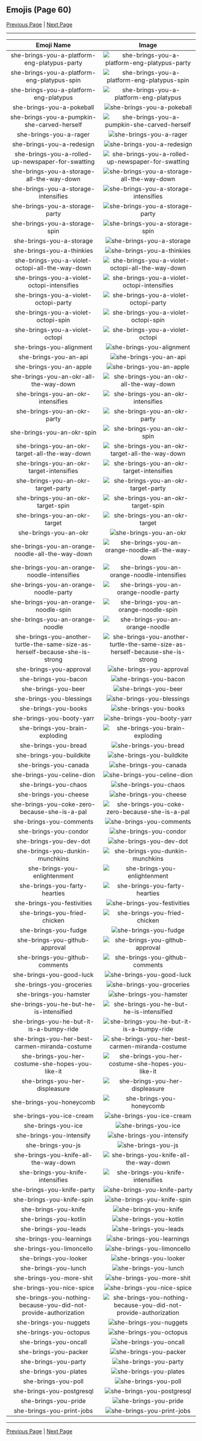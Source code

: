 
## Emojis (Page 60)

[Previous Page](/docs/hny/page-s-0059.md)
  | [Next Page](/docs/hny/page-s-0061.md)

<hr />

|Emoji Name|Image|
| :-: | :-: |
|she-brings-you-a-platform-eng-platypus-party| ![she-brings-you-a-platform-eng-platypus-party](/emojis/hny/she-brings-you-a-platform-eng-platypus-party.gif)|
|she-brings-you-a-platform-eng-platypus-spin| ![she-brings-you-a-platform-eng-platypus-spin](/emojis/hny/she-brings-you-a-platform-eng-platypus-spin.gif)|
|she-brings-you-a-platform-eng-platypus| ![she-brings-you-a-platform-eng-platypus](/emojis/hny/she-brings-you-a-platform-eng-platypus.png)|
|she-brings-you-a-pokeball| ![she-brings-you-a-pokeball](/emojis/hny/she-brings-you-a-pokeball.png)|
|she-brings-you-a-pumpkin-she-carved-herself| ![she-brings-you-a-pumpkin-she-carved-herself](/emojis/hny/she-brings-you-a-pumpkin-she-carved-herself.png)|
|she-brings-you-a-rager| ![she-brings-you-a-rager](/emojis/hny/she-brings-you-a-rager.gif)|
|she-brings-you-a-redesign| ![she-brings-you-a-redesign](/emojis/hny/she-brings-you-a-redesign.png)|
|she-brings-you-a-rolled-up-newspaper-for-swatting| ![she-brings-you-a-rolled-up-newspaper-for-swatting](/emojis/hny/she-brings-you-a-rolled-up-newspaper-for-swatting.png)|
|she-brings-you-a-storage-all-the-way-down| ![she-brings-you-a-storage-all-the-way-down](/emojis/hny/she-brings-you-a-storage-all-the-way-down.gif)|
|she-brings-you-a-storage-intensifies| ![she-brings-you-a-storage-intensifies](/emojis/hny/she-brings-you-a-storage-intensifies.gif)|
|she-brings-you-a-storage-party| ![she-brings-you-a-storage-party](/emojis/hny/she-brings-you-a-storage-party.gif)|
|she-brings-you-a-storage-spin| ![she-brings-you-a-storage-spin](/emojis/hny/she-brings-you-a-storage-spin.gif)|
|she-brings-you-a-storage| ![she-brings-you-a-storage](/emojis/hny/she-brings-you-a-storage.png)|
|she-brings-you-a-thinkies| ![she-brings-you-a-thinkies](/emojis/hny/she-brings-you-a-thinkies.png)|
|she-brings-you-a-violet-octopi-all-the-way-down| ![she-brings-you-a-violet-octopi-all-the-way-down](/emojis/hny/she-brings-you-a-violet-octopi-all-the-way-down.gif)|
|she-brings-you-a-violet-octopi-intensifies| ![she-brings-you-a-violet-octopi-intensifies](/emojis/hny/she-brings-you-a-violet-octopi-intensifies.gif)|
|she-brings-you-a-violet-octopi-party| ![she-brings-you-a-violet-octopi-party](/emojis/hny/she-brings-you-a-violet-octopi-party.gif)|
|she-brings-you-a-violet-octopi-spin| ![she-brings-you-a-violet-octopi-spin](/emojis/hny/she-brings-you-a-violet-octopi-spin.gif)|
|she-brings-you-a-violet-octopi| ![she-brings-you-a-violet-octopi](/emojis/hny/she-brings-you-a-violet-octopi.png)|
|she-brings-you-alignment| ![she-brings-you-alignment](/emojis/hny/she-brings-you-alignment.png)|
|she-brings-you-an-api| ![she-brings-you-an-api](/emojis/hny/she-brings-you-an-api.png)|
|she-brings-you-an-apple| ![she-brings-you-an-apple](/emojis/hny/she-brings-you-an-apple.png)|
|she-brings-you-an-okr-all-the-way-down| ![she-brings-you-an-okr-all-the-way-down](/emojis/hny/she-brings-you-an-okr-all-the-way-down.gif)|
|she-brings-you-an-okr-intensifies| ![she-brings-you-an-okr-intensifies](/emojis/hny/she-brings-you-an-okr-intensifies.gif)|
|she-brings-you-an-okr-party| ![she-brings-you-an-okr-party](/emojis/hny/she-brings-you-an-okr-party.gif)|
|she-brings-you-an-okr-spin| ![she-brings-you-an-okr-spin](/emojis/hny/she-brings-you-an-okr-spin.gif)|
|she-brings-you-an-okr-target-all-the-way-down| ![she-brings-you-an-okr-target-all-the-way-down](/emojis/hny/she-brings-you-an-okr-target-all-the-way-down.gif)|
|she-brings-you-an-okr-target-intensifies| ![she-brings-you-an-okr-target-intensifies](/emojis/hny/she-brings-you-an-okr-target-intensifies.gif)|
|she-brings-you-an-okr-target-party| ![she-brings-you-an-okr-target-party](/emojis/hny/she-brings-you-an-okr-target-party.gif)|
|she-brings-you-an-okr-target-spin| ![she-brings-you-an-okr-target-spin](/emojis/hny/she-brings-you-an-okr-target-spin.gif)|
|she-brings-you-an-okr-target| ![she-brings-you-an-okr-target](/emojis/hny/she-brings-you-an-okr-target.png)|
|she-brings-you-an-okr| ![she-brings-you-an-okr](/emojis/hny/she-brings-you-an-okr.png)|
|she-brings-you-an-orange-noodle-all-the-way-down| ![she-brings-you-an-orange-noodle-all-the-way-down](/emojis/hny/she-brings-you-an-orange-noodle-all-the-way-down.gif)|
|she-brings-you-an-orange-noodle-intensifies| ![she-brings-you-an-orange-noodle-intensifies](/emojis/hny/she-brings-you-an-orange-noodle-intensifies.gif)|
|she-brings-you-an-orange-noodle-party| ![she-brings-you-an-orange-noodle-party](/emojis/hny/she-brings-you-an-orange-noodle-party.gif)|
|she-brings-you-an-orange-noodle-spin| ![she-brings-you-an-orange-noodle-spin](/emojis/hny/she-brings-you-an-orange-noodle-spin.gif)|
|she-brings-you-an-orange-noodle| ![she-brings-you-an-orange-noodle](/emojis/hny/she-brings-you-an-orange-noodle.png)|
|she-brings-you-another-turtle-the-same-size-as-herself-because-she-is-strong| ![she-brings-you-another-turtle-the-same-size-as-herself-because-she-is-strong](/emojis/hny/she-brings-you-another-turtle-the-same-size-as-herself-because-she-is-strong.png)|
|she-brings-you-approval| ![she-brings-you-approval](/emojis/hny/she-brings-you-approval.png)|
|she-brings-you-bacon| ![she-brings-you-bacon](/emojis/hny/she-brings-you-bacon.png)|
|she-brings-you-beer| ![she-brings-you-beer](/emojis/hny/she-brings-you-beer.png)|
|she-brings-you-blessings| ![she-brings-you-blessings](/emojis/hny/she-brings-you-blessings.png)|
|she-brings-you-books| ![she-brings-you-books](/emojis/hny/she-brings-you-books.png)|
|she-brings-you-booty-yarr| ![she-brings-you-booty-yarr](/emojis/hny/she-brings-you-booty-yarr.png)|
|she-brings-you-brain-exploding| ![she-brings-you-brain-exploding](/emojis/hny/she-brings-you-brain-exploding.png)|
|she-brings-you-bread| ![she-brings-you-bread](/emojis/hny/she-brings-you-bread.png)|
|she-brings-you-buildkite| ![she-brings-you-buildkite](/emojis/hny/she-brings-you-buildkite.png)|
|she-brings-you-canada| ![she-brings-you-canada](/emojis/hny/she-brings-you-canada.png)|
|she-brings-you-celine-dion| ![she-brings-you-celine-dion](/emojis/hny/she-brings-you-celine-dion.jpg)|
|she-brings-you-chaos| ![she-brings-you-chaos](/emojis/hny/she-brings-you-chaos.png)|
|she-brings-you-cheese| ![she-brings-you-cheese](/emojis/hny/she-brings-you-cheese.png)|
|she-brings-you-coke-zero-because-she-is-a-pal| ![she-brings-you-coke-zero-because-she-is-a-pal](/emojis/hny/she-brings-you-coke-zero-because-she-is-a-pal.png)|
|she-brings-you-comments| ![she-brings-you-comments](/emojis/hny/she-brings-you-comments.gif)|
|she-brings-you-condor| ![she-brings-you-condor](/emojis/hny/she-brings-you-condor.png)|
|she-brings-you-dev-dot| ![she-brings-you-dev-dot](/emojis/hny/she-brings-you-dev-dot.png)|
|she-brings-you-dunkin-munchkins| ![she-brings-you-dunkin-munchkins](/emojis/hny/she-brings-you-dunkin-munchkins.png)|
|she-brings-you-enlightenment| ![she-brings-you-enlightenment](/emojis/hny/she-brings-you-enlightenment.png)|
|she-brings-you-farty-hearties| ![she-brings-you-farty-hearties](/emojis/hny/she-brings-you-farty-hearties.png)|
|she-brings-you-festivities| ![she-brings-you-festivities](/emojis/hny/she-brings-you-festivities.png)|
|she-brings-you-fried-chicken| ![she-brings-you-fried-chicken](/emojis/hny/she-brings-you-fried-chicken.png)|
|she-brings-you-fudge| ![she-brings-you-fudge](/emojis/hny/she-brings-you-fudge.png)|
|she-brings-you-github-approval| ![she-brings-you-github-approval](/emojis/hny/she-brings-you-github-approval.png)|
|she-brings-you-github-comments| ![she-brings-you-github-comments](/emojis/hny/she-brings-you-github-comments.png)|
|she-brings-you-good-luck| ![she-brings-you-good-luck](/emojis/hny/she-brings-you-good-luck.png)|
|she-brings-you-groceries| ![she-brings-you-groceries](/emojis/hny/she-brings-you-groceries.png)|
|she-brings-you-hamster| ![she-brings-you-hamster](/emojis/hny/she-brings-you-hamster.png)|
|she-brings-you-he-but-he-is-intensified| ![she-brings-you-he-but-he-is-intensified](/emojis/hny/she-brings-you-he-but-he-is-intensified.gif)|
|she-brings-you-he-but-it-is-a-bumpy-ride| ![she-brings-you-he-but-it-is-a-bumpy-ride](/emojis/hny/she-brings-you-he-but-it-is-a-bumpy-ride.gif)|
|she-brings-you-her-best-carmen-miranda-costume| ![she-brings-you-her-best-carmen-miranda-costume](/emojis/hny/she-brings-you-her-best-carmen-miranda-costume.png)|
|she-brings-you-her-costume-she-hopes-you-like-it| ![she-brings-you-her-costume-she-hopes-you-like-it](/emojis/hny/she-brings-you-her-costume-she-hopes-you-like-it.png)|
|she-brings-you-her-displeasure| ![she-brings-you-her-displeasure](/emojis/hny/she-brings-you-her-displeasure.png)|
|she-brings-you-honeycomb| ![she-brings-you-honeycomb](/emojis/hny/she-brings-you-honeycomb.png)|
|she-brings-you-ice-cream| ![she-brings-you-ice-cream](/emojis/hny/she-brings-you-ice-cream.png)|
|she-brings-you-ice| ![she-brings-you-ice](/emojis/hny/she-brings-you-ice.png)|
|she-brings-you-intensify| ![she-brings-you-intensify](/emojis/hny/she-brings-you-intensify.gif)|
|she-brings-you-js| ![she-brings-you-js](/emojis/hny/she-brings-you-js.png)|
|she-brings-you-knife-all-the-way-down| ![she-brings-you-knife-all-the-way-down](/emojis/hny/she-brings-you-knife-all-the-way-down.gif)|
|she-brings-you-knife-intensifies| ![she-brings-you-knife-intensifies](/emojis/hny/she-brings-you-knife-intensifies.gif)|
|she-brings-you-knife-party| ![she-brings-you-knife-party](/emojis/hny/she-brings-you-knife-party.gif)|
|she-brings-you-knife-spin| ![she-brings-you-knife-spin](/emojis/hny/she-brings-you-knife-spin.gif)|
|she-brings-you-knife| ![she-brings-you-knife](/emojis/hny/she-brings-you-knife.png)|
|she-brings-you-kotlin| ![she-brings-you-kotlin](/emojis/hny/she-brings-you-kotlin.png)|
|she-brings-you-leads| ![she-brings-you-leads](/emojis/hny/she-brings-you-leads.png)|
|she-brings-you-learnings| ![she-brings-you-learnings](/emojis/hny/she-brings-you-learnings.png)|
|she-brings-you-limoncello| ![she-brings-you-limoncello](/emojis/hny/she-brings-you-limoncello.png)|
|she-brings-you-looker| ![she-brings-you-looker](/emojis/hny/she-brings-you-looker.png)|
|she-brings-you-lunch| ![she-brings-you-lunch](/emojis/hny/she-brings-you-lunch.png)|
|she-brings-you-more-shit| ![she-brings-you-more-shit](/emojis/hny/she-brings-you-more-shit.png)|
|she-brings-you-nice-spice| ![she-brings-you-nice-spice](/emojis/hny/she-brings-you-nice-spice.png)|
|she-brings-you-nothing-because-you-did-not-provide-authorization| ![she-brings-you-nothing-because-you-did-not-provide-authorization](/emojis/hny/she-brings-you-nothing-because-you-did-not-provide-authorization.png)|
|she-brings-you-nuggets| ![she-brings-you-nuggets](/emojis/hny/she-brings-you-nuggets.png)|
|she-brings-you-octopus| ![she-brings-you-octopus](/emojis/hny/she-brings-you-octopus.png)|
|she-brings-you-oncall| ![she-brings-you-oncall](/emojis/hny/she-brings-you-oncall.png)|
|she-brings-you-packer| ![she-brings-you-packer](/emojis/hny/she-brings-you-packer.png)|
|she-brings-you-party| ![she-brings-you-party](/emojis/hny/she-brings-you-party.gif)|
|she-brings-you-plates| ![she-brings-you-plates](/emojis/hny/she-brings-you-plates.png)|
|she-brings-you-poll| ![she-brings-you-poll](/emojis/hny/she-brings-you-poll.png)|
|she-brings-you-postgresql| ![she-brings-you-postgresql](/emojis/hny/she-brings-you-postgresql.png)|
|she-brings-you-pride| ![she-brings-you-pride](/emojis/hny/she-brings-you-pride.png)|
|she-brings-you-print-jobs| ![she-brings-you-print-jobs](/emojis/hny/she-brings-you-print-jobs.png)|

<hr/>

[Previous Page](/docs/hny/page-s-0059.md)
  | [Next Page](/docs/hny/page-s-0061.md)